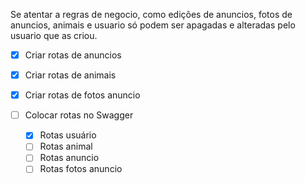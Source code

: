 Se atentar a regras de negocio, como edições de anuncios, fotos de anuncios, animais e usuario só podem ser apagadas e alteradas pelo usuario que as criou.

- [x] Criar rotas de anuncios
- [x] Criar rotas de animais
- [x] Criar rotas de fotos anuncio

- [ ] Colocar rotas no Swagger
  - [x] Rotas usuário
  - [ ] Rotas animal
  - [ ] Rotas anuncio
  - [ ] Rotas fotos anuncio
